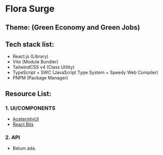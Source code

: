 # Flora Surge <br>
## Theme: (Green Economy and Green Jobs)<br>

## Tech stack list:<br>
* React.js (Library)<br>
* Vite (Module Bundler)<br>
* TailwindCSS v4 (Class Utility)<br>
* TypeScript + SWC (JavaScript Type System + Speedy Web Compiler)<br>
* PNPM (Package Manager)<br>

## Resource List:<br>
### 1. UI/COMPONENTS<br>
* [AceternityUI](https://ui.aceternity.com)<br>
* [React Bits](https://www.reactbits.dev)

### 2. API<br>
* Belum ada.
